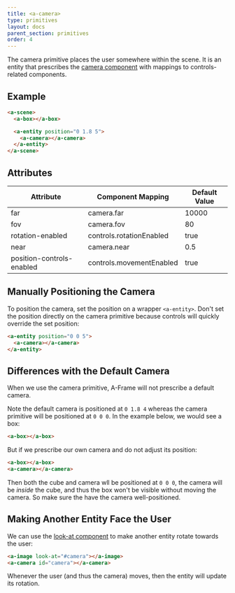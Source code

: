 ```yaml
---
title: <a-camera>
type: primitives
layout: docs
parent_section: primitives
order: 4
---
```


The camera primitive places the user somewhere within the scene. It is an entity that prescribes the [camera component](../components/) with mappings to controls-related components.

## Example

```html
<a-scene>
  <a-box></a-box>

  <a-entity position="0 1.8 5">
    <a-camera></a-camera>
  </a-entity>
</a-scene>
```

## Attributes

| Attribute        | Component Mapping        | Default Value |
|------------------|--------------------------|---------------|
| far              | camera.far               | 10000         |
| fov              | camera.fov               | 80            |
| rotation-enabled | controls.rotationEnabled | true          |
| near             | camera.near              | 0.5           |
| position-controls-enabled | controls.movementEnabled | true          |

## Manually Positioning the Camera

To position the camera, set the position on a wrapper `<a-entity>`. Don't set the position directly on the camera primitive because controls will quickly override the set position:

```html
<a-entity position="0 0 5">
  <a-camera></a-camera>
</a-entity>
```

## Differences with the Default Camera

When we use the camera primitive, A-Frame will not prescribe a default camera.

Note the default camera is positioned at `0 1.8 4` whereas the camera primitive will be positioned at `0 0 0`. In the example below, we would see a box:

```html
<a-box></a-box>
```

But if we prescribe our own camera and do not adjust its position:

```html
<a-box></a-box>
<a-camera></a-camera>
```

Then both the cube and camera wll be positioned at `0 0 0`, the camera will be *inside* the cube, and thus the box won't be visible without moving the camera. So make sure the have the camera well-positioned.

## Making Another Entity Face the User

We can use the [look-at component](../component/look-at) to make another entity rotate towards the user:

```html
<a-image look-at="#camera"></a-image>
<a-camera id="camera"></a-camera>
```

Whenever the user (and thus the camera) moves, then the entity will update its rotation.
